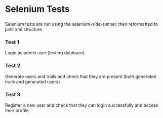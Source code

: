 # Selenium Tests

###
Selenium tests are run using the selenium-side-runner, then reformatted to junit xml structure

### Test 1
Login as admin user (testing database)

### Test 2
Generate users and trails and check that they are present (both generated trails and generated users)

### Test 3
Register a new user and check that they can login successfully and access their profile